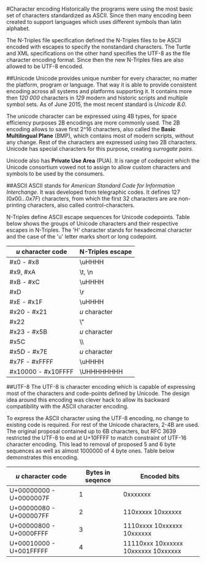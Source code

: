 #Character encoding
Historically the programs were using the most basic set of characters standardized as ASCII. Since then many encoding been created to support languages which uses different symbols than latin alphabet. 

The N-Triples file specification defined the N-Triples files to be ASCII encoded with escapes to specify the nonstandard characters. The Turtle and XML specifications on the other hand specifies the UTF-8 as the file character encoding format. Since then the new N-Triples files are also allowed to be UTF-8 encoded.
 
##Unicode
Unicode provides unique number for every character, no matter the platform, program or language. That way it is able to provide consistent encoding across all systems and platforms supporting it. It contains more then _120 000_ characters in _129_ modern and historic scripts and multiple symbol sets. As of June 2015, the most recent standard is _Unicode 8.0_.
    
The unicode character can be expressed using 4B types, for space efficiency purposes 2B encodings are more commonly used. The 2B encoding allows to save first 2^16 characters, also called the **Basic Multilingual Plane** (BMP), which contains most of modern scripts, without any change. Rest of the characters are expressed using two 2B characters. Unicode has special characters for this purpose, creating _surrogate pairs_.
    
Unicode also has **Private Use Area** (PUA). It is range of codepoint which the Unicode consortium vowed not to assign to allow custom characters and symbols to be used by the consumers.  

##ASCII
ASCII stands for _American Standard Code for Information Interchange_. It was developed from telegraphic codes. It defines 127 ($0x00 ... 0x7F$) characters, from which the first 32 characters are are non-printing characters, also called control-characters.
    
N-Triples define ASCII escape sequences for Unicode codepoints. Table below shows the groups of Unicode characters and their respective escapes in N-Triples. The 'H' character stands for hexadecimal character and the case of the 'u' letter marks short or long codepoint.
   
| _u_ character code | N-Triples escape   |
|  ----------------  |  ----------------  |
| #x0 - #x8          | \\uHHHH            |
| #x9, #xA           | \\t, \\n           |
| #xB - #xC          | \\uHHHH            |
|#xD                 | \\r                |
|#xE - #x1F          | \\uHHHH            |
|#x20 - #x21         | _u_ character      |
|#x22                | \\"                |
|#x23 - #x5B         | _u_ character      |
|#x5C                | \\\\               |
|#x5D - #x7E         | _u_ character      |
|#x7F - #xFFFF       | \\uHHHH            |
|#x10000 - #x10FFFF  | \\UHHHHHHHH        |
    
    
##UTF-8
The UTF-8 is character encoding which is capable of expressing most of the characters and code-points defined by Unicode. The design idea around this encoding was clever hack to allow its backward compatibility with the ASCII character encoding.
    
To express the ASCII character using the UTF-8 encoding, no change to existing code is required. For rest of the Unicode characters, 2-4B are used. The original proposal contained up to 6B characters, but RFC 3639 restricted the UTF-8 to end at U+10FFFF to match constraint of UTF-16 character encoding. This lead to removal of proposed 5 and 6 byte sequences as well as almost 1000000 of 4 byte ones. Table below demonstrates this encoding.
    
| _u_ character code | Bytes in seqence   | Encoded bits      |
|  ----------------  |  ----------------  | ----------------  |
|U+00000000 - U+0000007F | 1 | 0xxxxxxx |
|U+00000080 - U+000007FF | 2 | 110xxxxx 10xxxxxx |
|U+00000800 - U+0000FFFF | 3 | 1110xxxx 10xxxxxx 10xxxxxx |
|U+00010000 - U+001FFFFF | 4 | 11110xxx 10xxxxxx 10xxxxxx 10xxxxxx|